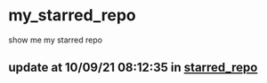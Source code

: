 # my_starred_repo
show me my starred repo

update at 10/09/21 08:12:35 in [starred_repo](./index.html)
---

